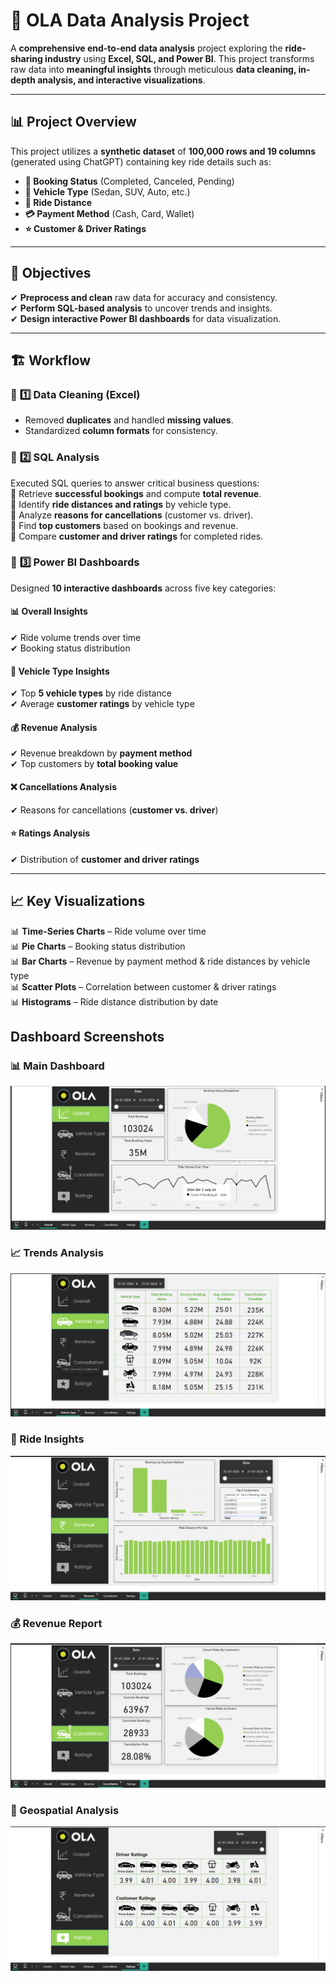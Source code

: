 
# 🚖 OLA Data Analysis Project  

A **comprehensive end-to-end data analysis** project exploring the **ride-sharing industry** using **Excel, SQL, and Power BI**. This project transforms raw data into **meaningful insights** through meticulous **data cleaning, in-depth analysis, and interactive visualizations**.  

---  

## 📊 **Project Overview**  

This project utilizes a **synthetic dataset** of **100,000 rows and 19 columns** (generated using ChatGPT) containing key ride details such as:  

- **📌 Booking Status** (Completed, Canceled, Pending)  
- **🚗 Vehicle Type** (Sedan, SUV, Auto, etc.)  
- **📏 Ride Distance**  
- **💳 Payment Method** (Cash, Card, Wallet)  
- **⭐ Customer & Driver Ratings**  

---  

## 🎯 **Objectives**  

✔ **Preprocess and clean** raw data for accuracy and consistency.  
✔ **Perform SQL-based analysis** to uncover trends and insights.  
✔ **Design interactive Power BI dashboards** for data visualization.  

---  

## 🏗️ **Workflow**  

### 🔹 **1️⃣ Data Cleaning (Excel)**  
- Removed **duplicates** and handled **missing values**.  
- Standardized **column formats** for consistency.  

### 🔹 **2️⃣ SQL Analysis**  
Executed SQL queries to answer critical business questions:  
📌 Retrieve **successful bookings** and compute **total revenue**.  
📌 Identify **ride distances and ratings** by vehicle type.  
📌 Analyze **reasons for cancellations** (customer vs. driver).  
📌 Find **top customers** based on bookings and revenue.  
📌 Compare **customer and driver ratings** for completed rides.  

### 🔹 **3️⃣ Power BI Dashboards**  
Designed **10 interactive dashboards** across five key categories:  

#### 📊 **Overall Insights**  
✔ Ride volume trends over time  
✔ Booking status distribution  

#### 🚗 **Vehicle Type Insights**  
✔ Top **5 vehicle types** by ride distance  
✔ Average **customer ratings** by vehicle type  

#### 💰 **Revenue Analysis**  
✔ Revenue breakdown by **payment method**  
✔ Top customers by **total booking value**  

#### ❌ **Cancellations Analysis**  
✔ Reasons for cancellations (**customer vs. driver**)  

#### ⭐ **Ratings Analysis**  
✔ Distribution of **customer and driver ratings**  

---  

## 📈 **Key Visualizations**  

📊 **Time-Series Charts** – Ride volume over time  
📊 **Pie Charts** – Booking status distribution  
📊 **Bar Charts** – Revenue by payment method & ride distances by vehicle type  
📊 **Scatter Plots** – Correlation between customer & driver ratings  
📊 **Histograms** – Ride distance distribution by date     

## Dashboard Screenshots

### 📊 Main Dashboard  
![Dashboard](Screenshot%20(154).png)

### 📈 Trends Analysis  
![Trends](Screenshot%20(155).png)

### 🚗 Ride Insights  
![Insights](Screenshot%20(156).png)

### 💰 Revenue Report  
![Revenue](Screenshot%20(157).png)

### 📍 Geospatial Analysis  
![Map](Screenshot%20(158).png)
